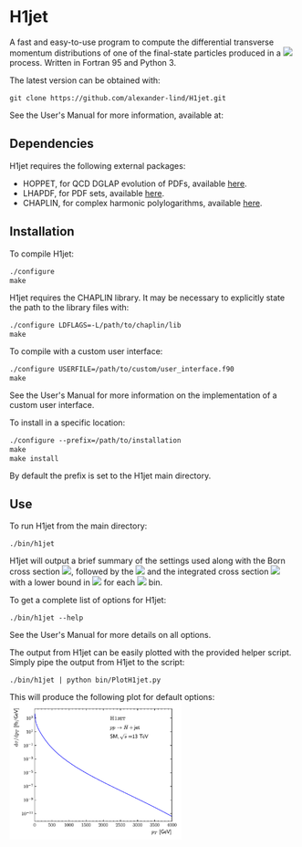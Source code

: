 # H1jet
A fast and easy-to-use program to compute the differential transverse momentum distributions of one of the final-state particles produced in a
  <img src="https://render.githubusercontent.com/render/math?math=2\to 2"> process. Written in Fortran 95 and Python 3. 

The latest version can be obtained with: 
```
git clone https://github.com/alexander-lind/H1jet.git
```

See the User's Manual for more information, available at: 

## Dependencies 
H1jet requires the following external packages: 
 - HOPPET, for QCD DGLAP evolution of PDFs, available [here](https://github.com/gavinsalam/hoppet). 
 - LHAPDF, for PDF sets, available [here](https://lhapdf.hepforge.org).
 - CHAPLIN, for complex harmonic polylogarithms, available [here](https://chaplin.hepforge.org).

## Installation 
To compile H1jet: 
```
./configure
make
```
H1jet requires the CHAPLIN library. It may be necessary to explicitly state the path to the library files with: 
```
./configure LDFLAGS=-L/path/to/chaplin/lib
make
```
To compile with a custom user interface: 
```
./configure USERFILE=/path/to/custom/user_interface.f90 
make
```
See the User's Manual for more information on the implementation of a custom user interface. 

To install in a specific location: 
```
./configure --prefix=/path/to/installation
make
make install 
```
By default the prefix is set to the H1jet main directory. 

## Use 
To run H1jet from the main directory: 
```
./bin/h1jet 
```
H1jet will output a brief summary of the settings used along with the Born cross section <img src="https://render.githubusercontent.com/render/math?math=\sigma_0">, followed by the <img src="https://render.githubusercontent.com/render/math?math=\mathrm{d}\sigma/\mathrm{d}p_{T}"> and the integrated cross section <img src="https://render.githubusercontent.com/render/math?math=\sigma(p_{T})"> with a lower bound in <img src="https://render.githubusercontent.com/render/math?math=p_T"> for each <img src="https://render.githubusercontent.com/render/math?math=p_T"> bin. 

To get a complete list of options for H1jet: 
```
./bin/h1jet --help
```
See the User's Manual for more details on all options. 

The output from H1jet can be easily plotted with the provided helper script. 
Simply pipe the output from H1jet to the script: 
```
./bin/h1jet | python bin/PlotH1jet.py 
```
This will produce the following plot for default options: 
<br><img src="https://github.com/alexander-lind/H1jet/blob/master/tex/figures/H1jetresult.png?raw=true" alt="Example plot of default H1jet output" width="60%">
